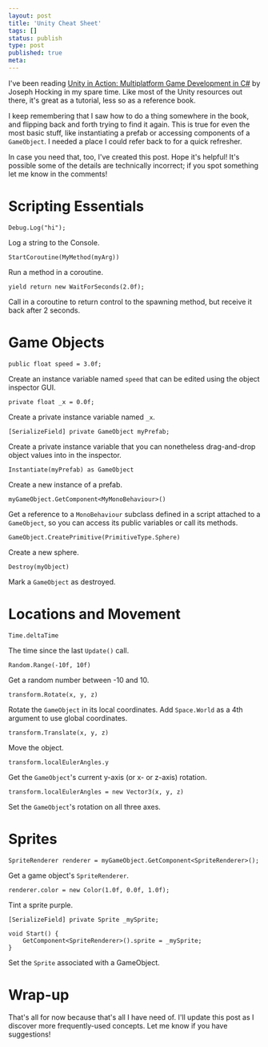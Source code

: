 ```yaml
---
layout: post
title: 'Unity Cheat Sheet'
tags: []
status: publish
type: post
published: true
meta:
---
```

I've been reading [Unity in Action: Multiplatform Game Development in C#](https://www.amazon.com/Unity-Action-Multiplatform-game-development/dp/1617294969) by Joseph Hocking in my spare time. Like most of the Unity resources out there, it's great as a tutorial, less so as a reference book.

I keep remembering that I saw how to do a thing somewhere in the book, and flipping back and forth trying to find it again. This is true for even the most basic stuff, like instantiating a prefab or accessing components of a `GameObject`. I needed a place I could refer back to for a quick refresher.

<!--more-->

In case you need that, too, I've created this post. Hope it's helpful! It's possible some of the details are technically incorrect; if you spot something let me know in the comments!


# Scripting Essentials


`Debug.Log("hi");`

Log a string to the Console.


`StartCoroutine(MyMethod(myArg))`

Run a method in a coroutine.


`yield return new WaitForSeconds(2.0f);`

Call in a coroutine to return control to the spawning method, but receive it back after 2 seconds.



# Game Objects


`public float speed = 3.0f;`

Create an instance variable named `speed` that can be edited using the object inspector GUI.


`private float _x = 0.0f;`

Create a private instance variable named `_x`.


`[SerializeField] private GameObject myPrefab;`

Create a private instance variable that you can nonetheless drag-and-drop object values into in the inspector.


`Instantiate(myPrefab) as GameObject`

Create a new instance of a prefab.


`myGameObject.GetComponent<MyMonoBehaviour>()`

Get a reference to a `MonoBehaviour` subclass defined in a script attached to a `GameObject`, so you can access its public variables or call its methods.


`GameObject.CreatePrimitive(PrimitiveType.Sphere)`

Create a new sphere.


`Destroy(myObject)`

Mark a `GameObject` as destroyed.



# Locations and Movement


`Time.deltaTime`

The time since the last `Update()` call.


`Random.Range(-10f, 10f)`

Get a random number between -10 and 10.


`transform.Rotate(x, y, z)`

Rotate the `GameObject` in its local coordinates. Add `Space.World` as a 4th argument to use global coordinates.


`transform.Translate(x, y, z)`

Move the object.


`transform.localEulerAngles.y`

Get the `GameObject`'s current y-axis (or x- or z-axis) rotation.


`transform.localEulerAngles = new Vector3(x, y, z)`

Set the `GameObject`'s rotation on all three axes.


# Sprites


`SpriteRenderer renderer = myGameObject.GetComponent<SpriteRenderer>();`

Get a game object's `SpriteRenderer`.


`renderer.color = new Color(1.0f, 0.0f, 1.0f);`

Tint a sprite purple.


``` text
[SerializeField] private Sprite _mySprite;

void Start() {
    GetComponent<SpriteRenderer>().sprite = _mySprite;
}
```

Set the `Sprite` associated with a GameObject.


# Wrap-up

That's all for now because that's all I have need of. I'll update this post as I discover more frequently-used concepts. Let me know if you have suggestions!
